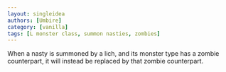 ```yaml
---
layout: singleidea
authors: [Umbire]
category: [vanilla]
tags: [L monster class, summon nasties, zombies]
---
```

When a nasty is summoned by a lich, and its monster type has a zombie
counterpart, it will instead be replaced by that zombie counterpart.
